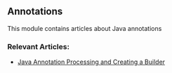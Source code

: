 ## Annotations

This module contains articles about Java annotations

### Relevant Articles:

- [Java Annotation Processing and Creating a Builder](https://www.maixuanviet.com)
